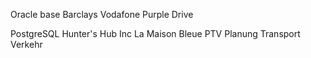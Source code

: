 Oracle base
Barclays
Vodafone
Purple Drive

PostgreSQL
Hunter's Hub Inc
La Maison Bleue
PTV Planung Transport Verkehr